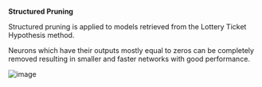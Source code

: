 **Structured Pruning**

Structured pruning is applied to models retrieved from the Lottery Ticket Hypothesis method.

Neurons which have their outputs mostly equal to zeros can be completely removed resulting in smaller and faster networks with good performance.

![image](https://user-images.githubusercontent.com/50015880/130416701-9d6786af-318a-41fe-b51b-b06b819d09fb.png)


